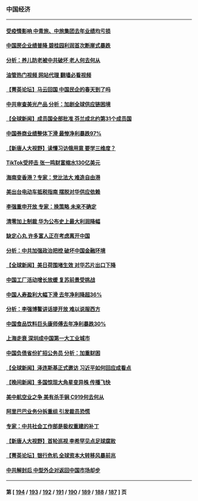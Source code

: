 ### 中国经济
---
#### [受疫情影响 中青旅、中旅集团去年业绩均亏损](../../pages/ncid283/n13963436.md?04020845) 
#### [中国房企业绩普降 碧桂园利润首次断崖式暴跌](../../pages/ncid283/n13963401.md?04020845) 
#### [分析：养儿防老被中共破坏 老人何去何从](../../pages/ncid283/n13962933.md?04020845) 
#### [油管热门视频 网站代理 翻墙必看视频](http://138.2.39.72:81/youtube.html?epic-marker?04020845)
#### [【菁英论坛】马云回国 中国民企的春天到了吗](../../pages/ncid283/n13963374.md?04020845) 
#### [中共审查美光产品 分析：加剧全球供应链困境](../../pages/ncid283/n13963146.md?04020845) 
#### [【全球新闻】成员国全部批准 芬兰成北约第31个成员国](../../pages/ncid283/n13963059.md?04020845) 
#### [中国券商业绩整体下滑 最惨净利暴跌97%](../../pages/ncid283/n13962821.md?04020845) 
#### [【新唐人大视野】读懂习访俄用意 要学三维度？](../../pages/ncid283/n13962789.md?04020845) 
#### [TikTok受抨击 张一鸣财富缩水130亿美元](../../pages/ncid283/n13962772.md?04020845) 
#### [海南变香港？专家：党比法大 难造自由港](../../pages/ncid283/n13962292.md?04020845) 
#### [美出台电动车抵税指南 摆脱对华供应依赖](../../pages/ncid283/n13962673.md?04020845) 
#### [李强重申开放 专家：换策略 未来不确定](../../pages/ncid283/n13961868.md?04020845) 
#### [清零加上制裁 华为公布史上最大利润降幅](../../pages/ncid283/n13962567.md?04020845) 
#### [缺定心丸 许多富人正在考虑离开中国](../../pages/ncid283/n13962259.md?04020845) 
#### [分析：中共加强政治把控 破坏中国金融环境](../../pages/ncid283/n13962430.md?04020845) 
#### [【全球新闻】美日荷围堵生效 对华芯片出口下降](../../pages/ncid283/n13962443.md?04020845) 
#### [中国工厂活动增长放缓 复苏前景受挑战](../../pages/ncid283/n13962376.md?04020845) 
#### [中国人寿盈利大幅下滑 去年净利降超36%](../../pages/ncid283/n13962055.md?04020845) 
#### [分析：李强博鳌讲话提开放 难以说服西方](../../pages/ncid283/n13961994.md?04020845) 
#### [中国食品饮料巨头康师傅去年净利暴跌30%](../../pages/ncid283/n13962025.md?04020845) 
#### [上海走衰 深圳成中国第一大工业城市](../../pages/ncid283/n13961717.md?04020845) 
#### [中国负债省份扩招公务员 分析：加重财困](../../pages/ncid283/n13961670.md?04020845) 
#### [【全球新闻】泽连斯基正式邀访 习近平如何回应成看点](../../pages/ncid283/n13961576.md?04020845) 
#### [【晚间新闻】多国惊现大角星变异株 传播飞快](../../pages/ncid283/n13961578.md?04020845) 
#### [美中航空业之争 美有杀手锏 C919何去何从](../../pages/ncid283/n13960616.md?04020845) 
#### [阿里巴巴业务分拆重组 引发裁员恐慌](../../pages/ncid283/n13961259.md?04020845) 
#### [专家：中共社会工作部是极权重建的补丁](../../pages/ncid283/n13961384.md?04020845) 
#### [【新唐人大视野】首轮巡视 李希罕见点足球腐败](../../pages/ncid283/n13961320.md?04020845) 
#### [【菁英论坛】银行危机 全球资本大转移风暴前兆](../../pages/ncid283/n13961252.md?04020845) 
#### [中共解封后 中型外企对返回中国市场却步](../../pages/ncid283/n13961180.md?04020845) 

---
#### 第 [ [194](./194.md?04020845) / [193](./193.md?04020845) / [192](./192.md?04020845) / [191](./191.md?04020845) / [190](./190.md?04020845) / [189](./189.md?04020845) / [188](./188.md?04020845) / [187](./187.md?04020845) ] 页
